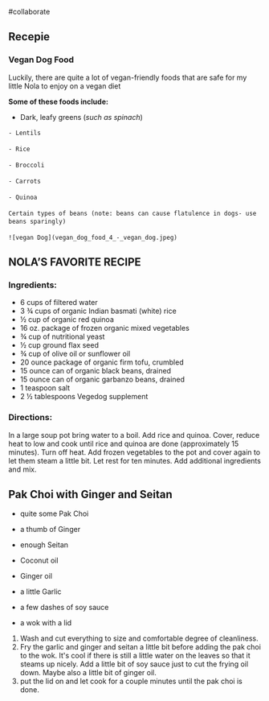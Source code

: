 #collaborate

## Recepie 

### Vegan Dog Food

Luckily, there are quite a lot of vegan-friendly foods that are safe for my little Nola to enjoy on a vegan diet

**Some of these foods include:** 

   - Dark, leafy greens (*such as spinach*)

    - Lentils

    - Rice

    - Broccoli

    - Carrots

    - Quinoa

    Certain types of beans (note: beans can cause flatulence in dogs- use beans sparingly)

    ![vegan Dog](vegan_dog_food_4_-_vegan_dog.jpeg)
    
    
 ##   NOLA’S FAVORITE RECIPE

### Ingredients:                                                                                                          
- 6 cups of filtered water
- 3 ¾ cups of organic Indian basmati (white) rice
- ½ cup of organic red quinoa
- 16 oz. package of frozen organic mixed vegetables
- ¾ cup of nutritional yeast
- ½ cup ground flax seed
- ¾ cup of olive oil or sunflower oil
- 20 ounce package of organic firm tofu, crumbled
- 15 ounce can of organic black beans, drained
- 15 ounce can of organic garbanzo beans, drained
- 1 teaspoon salt
- 2 ½ tablespoons Vegedog supplement

### Directions:

In a large soup pot bring water to a boil. Add rice and quinoa. Cover, reduce heat to low and cook until rice and quinoa are done (approximately 15 minutes). Turn off heat. Add frozen vegetables to the pot and cover again to let them steam a little bit. Let rest for ten minutes. Add additional ingredients and mix.

## Pak Choi with Ginger and Seitan

-  quite some Pak Choi
-  a thumb of Ginger
-  enough Seitan
-  Coconut oil
-  Ginger oil
-  a little Garlic
-  a few dashes of soy sauce

-  a wok with a lid


1.  Wash and cut everything to size and comfortable degree of cleanliness.
2.  Fry the garlic and ginger and seitan a little bit before adding the pak choi to the wok. It's cool if there is still a little water on the leaves so that it steams up nicely. Add a little bit of soy sauce just to cut the frying oil down. Maybe also a little bit of ginger oil. 
3. put the lid on and let cook for a couple minutes until the pak choi is done.






